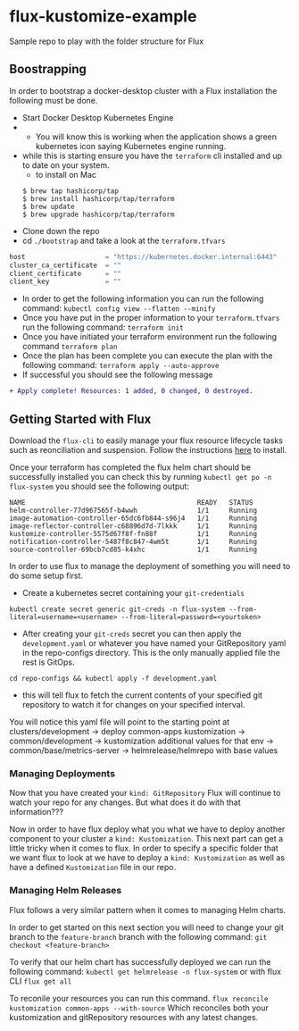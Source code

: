 # flux-kustomize-example
Sample repo to play with the folder structure for Flux


## Boostrapping
In order to bootstrap a docker-desktop cluster with a Flux installation the following must be done. 
- Start Docker Desktop Kubernetes Engine
- - You will know this is working when the application shows a green kubernetes icon saying Kubernetes engine running.
- while this is starting ensure you have the `terraform` cli installed and up to date on your system. 
    - to install on Mac
    ```shell
    $ brew tap hashicorp/tap
    $ brew install hashicorp/tap/terraform
    $ brew update
    $ brew upgrade hashicorp/tap/terraform
    ```
- Clone down the repo
- cd `./bootstrap` and take a look at the `terraform.tfvars`
```java
host                    = "https://kubernetes.docker.internal:6443"
cluster_ca_certificate  = ""
client_certificate      = ""
client_key              = ""
```
- In order to get the following information you can run the following command: `kubectl config view --flatten --minify`
- Once you have put in the proper information to your `terraform.tfvars` run the following command: `terraform init` 
- Once  you have initiated your terraform environment run the following command `terraform plan`
- Once the plan has been complete you can execute the plan with the following command: `terraform apply --auto-approve`
- If successful you should see the following message
```diff
+ Apply complete! Resources: 1 added, 0 changed, 0 destroyed.
```

## Getting Started with Flux
Download the `flux-cli` to easily manage your flux resource lifecycle tasks such as reonciliation and suspension. Follow the instructions [here](https://fluxcd.io/flux/cmd/#install-using-package-management) to install.

Once your terraform has completed the flux helm chart should be successfully installed you can check this by running `kubectl get po -n flux-system` you should see the following output: 
```shell
NAME                                           READY   STATUS    
helm-controller-77d967565f-b4wwh               1/1     Running   
image-automation-controller-65dc6fb844-s96j4   1/1     Running   
image-reflector-controller-c68896d7d-7lkkk     1/1     Running   
kustomize-controller-5575d67f8f-fn88f          1/1     Running   
notification-controller-5487f8c847-4wm5t       1/1     Running   
source-controller-69bcb7cd85-k4xhc             1/1     Running   
```
In order to use flux to manage the deployment of something you will need to do some setup first.

- Create a kubernetes secret containing your `git-credentials`
```shell
kubectl create secret generic git-creds -n flux-system --from-literal=username=<username> --from-literal=password=<yourtoken>
```
- After creating your `git-creds` secret you can then apply the `development.yaml` or whatever you have named your GitRepository yaml in the repo-configs directory. This is the only manually applied file the rest is GitOps.
```shell
cd repo-configs && kubectl apply -f development.yaml
```
  - this will tell flux to fetch the current contents of your specified git repository to watch it for changes on your specified interval.

You will notice this yaml file will point to the starting point at clusters/development -> deploy common-apps kustomization -> common/development -> kustomization additional values for that env -> common/base/metrics-server -> helmrelease/helmrepo with base values

### Managing Deployments
Now that you have created your `kind: GitRepository` Flux will continue to watch your repo for any changes. But what does it do with that information???

Now in order to have flux deploy what you what we have to deploy another component to your cluster a `kind: Kustomization`. This next part can get a little tricky when it comes to flux. In order to specify a specific folder that we want flux to look at we have to deploy a `kind: Kustomization` as well as have a defined `Kustomization` file in our repo.

### Managing Helm Releases
Flux follows a very similar pattern when it comes to managing Helm charts.

In order to get started on this next section you will need to change your git branch to the `feature-branch` branch with the following command: `git checkout <feature-branch>`

To verify that our helm chart has successfully deployed we can run the following command: `kubectl get helmrelease -n flux-system` or with flux CLI `flux get all`

To reconile your resources you can run this command.
`flux reconcile kustomization common-apps --with-source`
Which reconciles both your kustomization and gitRepository resources with any latest changes.